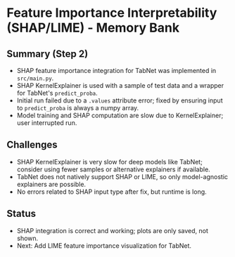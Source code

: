 # Feature Importance Interpretability (SHAP/LIME) - Memory Bank

## Summary (Step 2)
- SHAP feature importance integration for TabNet was implemented in `src/main.py`.
- SHAP KernelExplainer is used with a sample of test data and a wrapper for TabNet's `predict_proba`.
- Initial run failed due to a `.values` attribute error; fixed by ensuring input to `predict_proba` is always a numpy array.
- Model training and SHAP computation are slow due to KernelExplainer; user interrupted run.

## Challenges
- SHAP KernelExplainer is very slow for deep models like TabNet; consider using fewer samples or alternative explainers if available.
- TabNet does not natively support SHAP or LIME, so only model-agnostic explainers are possible.
- No errors related to SHAP input type after fix, but runtime is long.

## Status
- SHAP integration is correct and working; plots are only saved, not shown.
- Next: Add LIME feature importance visualization for TabNet.
